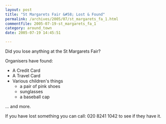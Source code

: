 ```yaml
---
layout: post
title: "St Margarets Fair &#58; Lost & Found"
permalink: /archives/2005/07/st_margarets_fa_1.html
commentfile: 2005-07-19-st_margarets_fa_1
category: around_town
date: 2005-07-19 14:45:51

---
```


Did you lose anything at the St Margarets Fair?

Organisers have found:

-   A Credit Card
-   A Travel Card
-   Various children's things
    -   a pair of pink shoes
    -   sunglasses
    -   a baseball cap

... and more.

If you have lost something you can call: 020 8241 1042 to see if they have it.
